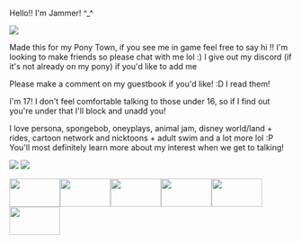 Hello!! I'm Jammer! ^_^

<img src="https://64.media.tumblr.com/0c91ad93e59c937b18cb4d9ef5d79001/0848c3a94e9d26fc-c9/s400x600/356acd59d42241646cb549201adb02ce73e83b74.gifv">

Made this for my Pony Town, if you see me in game feel free to say hi !! I'm looking to make friends so please chat with me lol :)
I give out my discord (if it's not already on my pony) if you'd like to add me

Please make a comment on my guestbook if you'd like! :D I read them!

I'm 17! I don't feel comfortable talking to those under 16, so if I find out you're under that I'll block and unadd you!

I love persona, spongebob, oneyplays, animal jam, disney world/land + rides, cartoon network and nicktoons + adult swim and a lot more lol :P You'll most definitely learn more about my interest when we get to talking!

<img src="https://64.media.tumblr.com/bba47a35b6543d7568263b40ecd8f1c9/0848c3a94e9d26fc-f4/s100x200/be26259aee09526a99ab55aeffecc2a40fe22081.gifv">
<img src="https://64.media.tumblr.com/0c91ad93e59c937b18cb4d9ef5d79001/0848c3a94e9d26fc-c9/s400x600/356acd59d42241646cb549201adb02ce73e83b74.gifv">

<img src="https://external-media.spacehey.net/media/sThvQaXiZ4t_6HssFkSmv7hGSezu-ytZT9H9owgevtT8=/https://media.discordapp.net/attachments/1004259981140443187/1155647249221689465/tumblr_886fc5aa50c496dfa68a67be2c6b9ca8_c6303e89_100.png" width="90" height="50"><img src="https://external-media.spacehey.net/media/s2CS53Ss7J8swtvkBJwDtYArMLB_uFG_4HFX9WfnbtqM=/https://media.discordapp.net/attachments/1004259981140443187/1155639318665240646/d25v4sd-d1f430cd-b0a1-4f61-904a-6f0cdecdf1d6.gif" width="90" height="50"><img src="https://external-media.spacehey.net/media/sZWEk4lyZcAQmVMApbCz87Eg-sWx5cdqD-eSnGTSFk_o=/https://images-wixmp-ed30a86b8c4ca887773594c2.wixmp.com/f/7ed0ea7f-3490-4301-88c8-7862c1094be9/db444rp-4a1f25b2-06d6-4c38-b4d1-f664108fedce.png/v1/fill/w_99,h_56/oneyplays_stamp_by_ohhadivist_db444rp-fullview.png?token=eyJ0eXAiOiJKV1QiLCJhbGciOiJIUzI1NiJ9.eyJzdWIiOiJ1cm46YXBwOjdlMGQxODg5ODIyNjQzNzNhNWYwZDQxNWVhMGQyNmUwIiwiaXNzIjoidXJuOmFwcDo3ZTBkMTg4OTgyMjY0MzczYTVmMGQ0MTVlYTBkMjZlMCIsIm9iaiI6W1t7ImhlaWdodCI6Ijw9NTYiLCJwYXRoIjoiXC9mXC83ZWQwZWE3Zi0zNDkwLTQzMDEtODhjOC03ODYyYzEwOTRiZTlcL2RiNDQ0cnAtNGExZjI1YjItMDZkNi00YzM4LWI0ZDEtZjY2NDEwOGZlZGNlLnBuZyIsIndpZHRoIjoiPD05OSJ9XV0sImF1ZCI6WyJ1cm46c2VydmljZTppbWFnZS5vcGVyYXRpb25zIl19.9H2Rn4my0-Fp4UQJZ7jCWWBDuDqkihAs6j_0TWYSp6w" width="90" height="50"><img src="https://media.discordapp.net/attachments/1004259981140443187/1175126919642095739/d6atrs3-db95c62a-f3db-4516-923d-d6225736182f.png?ex=657c8e3a&is=656a193a&hm=892854189a770f8f83c0e93e2158b62fe804a8a645d200f4e0e536ba7ef7ce71&=&format=webp&quality=lossless" width="90" height="50"><img src="https://media.discordapp.net/attachments/1004259981140443187/1175126920241873006/ddf68bg-6199d4d9-28b3-435a-ab11-1639d750d655.png?ex=657c8e3a&is=656a193a&hm=268c95ecca39a82df9e1de259e7d0fcb580921f8dfecf30a139666cff014305c&=&format=webp&quality=lossless" width="90" height="50"><img src="https://media.discordapp.net/attachments/1004259981140443187/1175126920468373574/d2mlhcy-f7d0bda9-a1cc-44c4-8c37-fef96588d9f2.png?ex=657c8e3a&is=656a193a&hm=3e880f3f0afcc52b7daa205bf484611cc3fe21ab6bb068da67bad89638416ac4&=&format=webp&quality=lossless" width="90" height="50">

